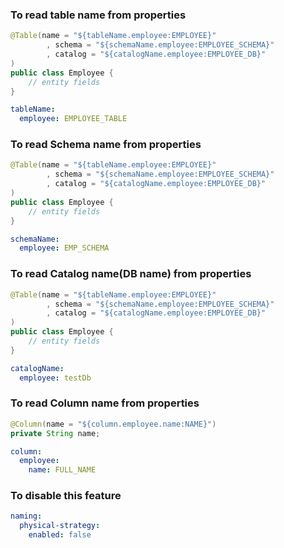 ### To read table name from properties
```java
@Table(name = "${tableName.employee:EMPLOYEE}"
        , schema = "${schemaName.employee:EMPLOYEE_SCHEMA}"
        , catalog = "${catalogName.employee:EMPLOYEE_DB}"
)
public class Employee {
    // entity fields
}
```

```yaml
tableName:
  employee: EMPLOYEE_TABLE
```

### To read Schema name from properties
```java
@Table(name = "${tableName.employee:EMPLOYEE}"
        , schema = "${schemaName.employee:EMPLOYEE_SCHEMA}"
        , catalog = "${catalogName.employee:EMPLOYEE_DB}"
)
public class Employee {
    // entity fields
}
```

```yaml
schemaName:
  employee: EMP_SCHEMA
```

### To read Catalog name(DB name) from properties

```java
@Table(name = "${tableName.employee:EMPLOYEE}"
        , schema = "${schemaName.employee:EMPLOYEE_SCHEMA}"
        , catalog = "${catalogName.employee:EMPLOYEE_DB}"
)
public class Employee {
    // entity fields
}
```

```yaml
catalogName:
  employee: testDb
```

### To read Column name from properties

```java
@Column(name = "${column.employee.name:NAME}")
private String name;
```

```yaml
column:
  employee:
    name: FULL_NAME
```


### To disable this feature
```yaml
naming:
  physical-strategy:
    enabled: false
```